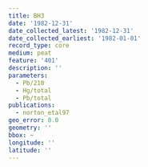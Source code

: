 ```yaml
---
title: BH3
date: '1982-12-31'
date_collected_latest: '1982-12-31'
date_collected_earliest: '1982-01-01'
record_type: core
medium: peat
feature: '401'
description: ''
parameters:
  - Pb/210
  - Hg/total
  - Pb/total
publications:
  - norton_etal97
geo_error: 0.0
geometry: ''
bbox: ~
longitude: ''
latitude: ''
---
```

